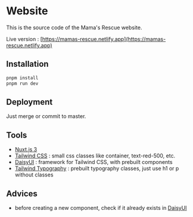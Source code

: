 # Website

This is the source code of the Mama's Rescue website.

Live version : [https://mamas-rescue.netlify.app](https://mamas-rescue.netlify.app)

## Installation

```bash
pnpm install
pnpm run dev
```

## Deployment

Just merge or commit to master.

## Tools

- [Nuxt.js 3](https://nuxt.com/)
- [Tailwind CSS](https://tailwindcss.com/) : small css classes like container, text-red-500, etc.
- [DaisyUI](https://daisyui.com/) : framework for Tailwind CSS, with prebuilt components
- [Tailwind Typography](https://tailwindcss.com/docs/typography-plugin) : prebuilt typography classes, just use h1 or p without classes

## Advices

- before creating a new component, check if it already exists in [DaisyUI](https://daisyui.com/components)